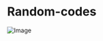 # Random-codes
![Image](https://github.com/user-attachments/assets/0ddccffb-cec7-48d2-9a17-b212bc95dc2b)
